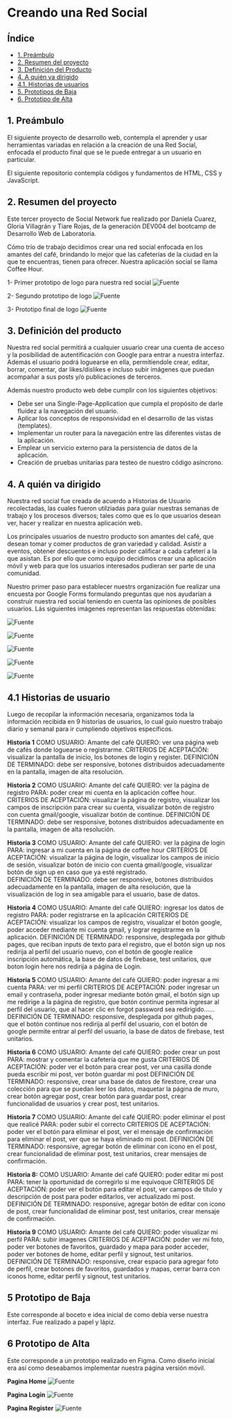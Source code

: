 # Creando una Red Social

## Índice

* [1. Preámbulo](#1-preámbulo)
* [2. Resumen del proyecto](#2-resumen-del-proyecto)
* [3. Definición del Producto](#3-definición-del-producto)
* [4. A quién va dirigido](#4-a-quién-va-dirigido)
* [4.1. Historias de usuarios](#4.1-historias-de-usuario)
* [5. Prototipos de Baja](#5-prototipo-de-baja)
* [6. Prototipo de Alta](#6-prototipo-de-alta)

## 1. Preámbulo

El siguiente proyecto de desarrollo web, contempla el aprender y usar herramientas variadas en relación a la creación de una Red Social, enfocada el producto final que se le puede entregar a un usuario en particular. 

El siguiente repositorio contempla códigos y fundamentos de HTML, CSS y JavaScript. 

## 2. Resumen del proyecto

Este tercer proyecto de Social Network fue realizado por Daniela Cuarez, Gloria Villagrán y Tiare Rojas, de la generación DEV004 del bootcamp de Desarrollo Web de Laboratoria. 

Cómo trío de trabajo decidimos crear una red social enfocada en los amantes del café, brindando lo mejor que las cafeterías de la ciudad en la que te encuentras, tienen para ofrecer. Nuestra aplicación social se llama Coffee Hour. 

1- Primer prototipo de logo para nuestra red social 
![Fuente](./src/imagenes/logoInicial.jpg)

2- Segundo prototipo de logo 
![Fuente](./src/imagenes/logo2.png)

3- Prototipo final de logo 
![Fuente](./src/imagenes/logo1.png)


## 3. Definición del producto

Nuestra red social permitirá a cualquier usuario crear una cuenta de acceso y la posibilidad de autentificación con Google para entrar a nuestra interfaz. Además el usuario podrá loguearse en ella, permitiendole crear, editar, borrar, comentar, dar likes/dislikes e incluso subir imágenes que puedan acompañar a sus posts y/o publicaciones de terceros. 

Además nuestro producto web debe cumplir con los siguientes objetivos:  
* Debe ser una Single-Page-Application que cumpla el propósito de darle fluidez a la navegación del usuario. 
* Aplicar los conceptos de responsividad en el desarrollo de las vistas (templates).
* Implementar un router para la navegación entre las diferentes vistas de la aplicación.
* Emplear un servicio externo para la persistencia de datos de la aplicación.
* Creación de pruebas unitarias para testeo de nuestro código asíncrono.

## 4. A quién va dirigido

Nuestra red social fue creada de acuerdo a Historias de Usuario recolectadas, las cuales fueron utilziadas para guiar nuestras semanas de trabajo y los procesos diversos; tales como que es lo que usuarios desean ver, hacer y realizar en nuestra aplicación web. 

Los principales usuarios de nuestro producto son amantes del café, que desean tomar y comer productos de gran variedad y calidad. Asistir a eventos, obtener descuentos e incluso poder calificar a cada cafeterí a la que asistan. Es por ello que como equipo decidimos crear una aplicación móvil y web para que los usuarios interesados pudieran ser parte de una comunidad. 

Nuestro primer paso para establecer nuestrs organización fue realizar una encuesta por Google Forms formulando preguntas que nos ayudarían a construir nuestra red social teniendo en cuenta las opiniones de posibles usuarios. Lás siguientes imágenes representan las respuestas obtenidas: 

![Fuente](./src/imagenes/encuesta1.png)

![Fuente](./src/imagenes/encuesta2.png)

![Fuente](./src/imagenes/encuesta3.png)

![Fuente](./src/imagenes/encuesta4.png)

![Fuente](./src/imagenes/encuesta4.1.png)

## 4.1 Historias de usuario

Luego de recopilar la información necesaria, organizamos toda la información recibida en 9 historias de usuarios, lo cual guío nuestro trabajo diario y semanal para ir cumpliendo objetivos específicos.  

**Historia 1**
COMO USUARIO: Amante del café
QUIERO: ver una página web de cafés donde loguearse o registrarme. 
CRITERIOS DE ACEPTACIÓN: visualizar la pantalla de inicio, los botones de login y register. 
DEFINICIÓN DE TERMINADO: debe ser responsive, botones distribuidos adecuadamente en la pantalla, imagen de alta resolución. 

**Historia 2**
COMO USUARIO: Amante del café
QUIERO: ver la página de registro
PARA: poder crear mi cuenta en la aplicación coffee hour. 
CRITERIOS DE ACEPTACIÓN: visualizar la página de registro, visualizar los campos de inscripción para crear su cuenta, visualizar botón de registro con cuenta gmail/google, visualizar botón de continue. 
DEFINICIÓN DE TERMINADO: debe ser responsive, botones distribuidos adecuadamente en la pantalla, imagen de alta resolución. 

**Historia 3**
COMO USUARIO: Amante del café
QUIERO: ver la página de login 
PARA: ingresar a mi cuenta en la página de coffee hour
CRITERIOS DE ACEPTACIÓN: visualizar la página de login, visualizar los campos de inicio de sesión, visualizar botón de inicio con cuenta gmail/google, visualizar botón de sign up en caso que ya esté registrado.  
DEFINICIÓN DE TERMINADO: debe ser responsive, botones distribuidos adecuadamente en la pantalla, imagen de alta resolución, que la visualización de log in sea amigable para el usuario, base de datos. 

**Historia 4**
COMO USUARIO: Amante del café
QUIERO: ingresar los datos de registro 
PARA: poder registrarse en la aplicación
CRITERIOS DE ACEPTACIÓN: visualizar los campos de registro, visualizar el botón google, poder acceder mediante mi cuenta gmail, y lograr registrarme en la aplicación. 
DEFINICIÓN DE TERMINADO: responsive, desplegada por github pages, que reciban inputs de texto para el registro, que el botón sign up nos redirija al perfil del usuario nuevo, con el botón de google realice inscripción automática, la base de datos de firebase, test unitarios, que boton login here nos redirija a página de Login. 

**Historia 5**
COMO USUARIO: Amante del café
QUIERO: poder ingresar a mi cuenta
PARA: ver mi perfil
CRITERIOS DE ACEPTACIÓN: poder ingresar un email y contraseña, poder ingresar mediante botón gmail, el botón sign up me redirige a la página de registro, que botón continue permita ingresar al perfil del usuario, que al hacer clic en forgot password sea redirigido…… 
DEFINICIÓN DE TERMINADO: responsive, desplegada por github pages, que el botón continue nos redirija al perfil del usuario, con el botón de google permite entrar al perfil del usuario, la base de datos de firebase, test unitarios.

**Historia 6** 
COMO USUARIO: Amante del café
QUIERO: poder crear un post
PARA: mostrar y comentar la cafetería que me gusta 
CRITERIOS DE ACEPTACIÓN: poder ver el botón para crear post, ver una casilla donde pueda escribir mi post, ver botón guardar mi post
DEFINICIÓN DE TERMINADO: responsive, crear una base de datos de firestore, crear una colección para que se puedan leer los datos, maquetar la página de muro, crear botón agregar post, crear botón para guardar post, crear funcionalidad de usuarios y crear post, test unitarios.

**Historia 7**
COMO USUARIO: Amante del café
QUIERO: poder eliminar el post que realicé 
PARA: poder subir el correcto 
CRITERIOS DE ACEPTACIÓN: poder ver el botón para eliminar el post, ver el mensaje de confirmación para eliminar el post, ver que se haya eliminado mi post.
DEFINICIÓN DE TERMINADO: responsive, agregar botón de eliminar con icono en el post, crear funcionalidad de eliminar post, test unitarios, crear mensajes de confirmación. 

**Historia 8:**
COMO USUARIO: Amante del café
QUIERO: poder editar mi post 
PARA: tener la oportunidad de corregirlo si me equivoque
CRITERIOS DE ACEPTACIÓN: poder ver el botón para editar el post, ver campos de título y descripción de post para poder editarlos, ver actualizado mi post. 
DEFINICIÓN DE TERMINADO: responsive, agregar botón de editar con icono de post, crear funcionalidad de eliminar post, test unitarios, crear mensaje de confirmación. 

**Historia 9**
COMO USUARIO: Amante del café
QUIERO: poder visualizar mi perfil 
PARA: subir imagenes
CRITERIOS DE ACEPTACIÓN: poder ver mi foto, poder ver botones de favoritos, guardado y mapa para poder acceder, poder ver botones de home, editar perfil y signout, test unitarios. 
DEFINICIÓN DE TERMINADO: responsive, crear espacio para agregar foto de perfil, crear botones de favoritos, guardados y mapas, cerrar barra con iconos home, editar perfil y signout, test unitarios. 

## 5 Prototipo de Baja

Este corresponde al boceto e idea inicial de como debía verse nuestra interfaz. Fue realizado a papel y lápiz.


## 6 Prototipo de Alta

Este corresponde a un prototipo realizado en Figma. Como diseño inicial era así como  deseabamos implementar nuestra página versión móvil. 

**Pagina Home**
![Fuente](./src/imagenes/protoaltaHome.png)

**Pagina Login**
![Fuente](./src/imagenes/protoaltaLogin.png)

**Pagina Register**
![Fuente](./src/imagenes/protoaltaRegister.png)